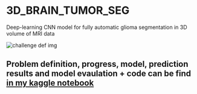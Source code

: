 # 3D_BRAIN_TUMOR_SEG
Deep-learning CNN model for fully automatic glioma segmentation in 3D volume of MRI data

<img src="https://www.med.upenn.edu/cbica/assets/user-content/images/BraTS/brats-tumor-subregions.jpg" alt="challenge def img">

<h2>
Problem definition, progress, model, prediction results and model evaulation + code can be find <a href="https://www.kaggle.com/rastislav/3d-mri-brain-tumor-segmentation-u-net"> in my kaggle notebook</a>
</h2>
